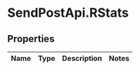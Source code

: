 # SendPostApi.RStats

## Properties
Name | Type | Description | Notes
------------ | ------------- | ------------- | -------------


